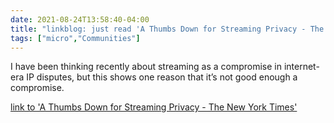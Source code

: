 ```yaml
---
date: 2021-08-24T13:58:40-04:00
title: "linkblog: just read 'A Thumbs Down for Streaming Privacy - The New York Times'"
tags: ["micro","Communities"]
---
```

I have been thinking recently about streaming as a compromise in internet-era IP disputes, but this shows one reason that it’s not good enough a compromise.
 
[link to 'A Thumbs Down for Streaming Privacy - The New York Times'](https://www.nytimes.com/2021/08/24/technology/streaming-privacy-data.html)
